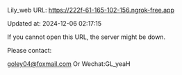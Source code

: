 Lily_web URL: https://222f-61-165-102-156.ngrok-free.app

Updated at: 2024-12-06 02:17:15

If you cannot open this URL, the server might be down.

Please contact: 

goley04@foxmail.com Or Wechat:GL_yeaH